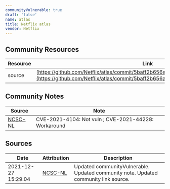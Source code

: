 ```yaml
---
communityVulnerable: true
draft: 'false'
name: atlas
title: Netflix atlas
vendor: Netflix
---
```



## Community Resources
| Resource | Link |
| --- | --- |
| source | [https://github.com/Netflix/atlas/commit/5baff2b656a45886b85968a4b66f33bd36c648be](https://github.com/Netflix/atlas/commit/5baff2b656a45886b85968a4b66f33bd36c648be) |

## Community Notes
| Source | Note |
| --- | --- |
| [NCSC-NL](https://github.com/NCSC-NL/log4shell/blob/main/software/README.md) | CVE-2021-4104: Not vuln ; CVE-2021-44228: Workaround </ul> |

## Sources
| Date | Attribution | Description |
| --- | --- | --- |
| 2021-12-27 15:29:04 | [NCSC-NL](https://github.com/NCSC-NL/log4shell/blob/main/software/README.md) | Updated communityVulnerable. Updated community note. Updated community link source.  |
